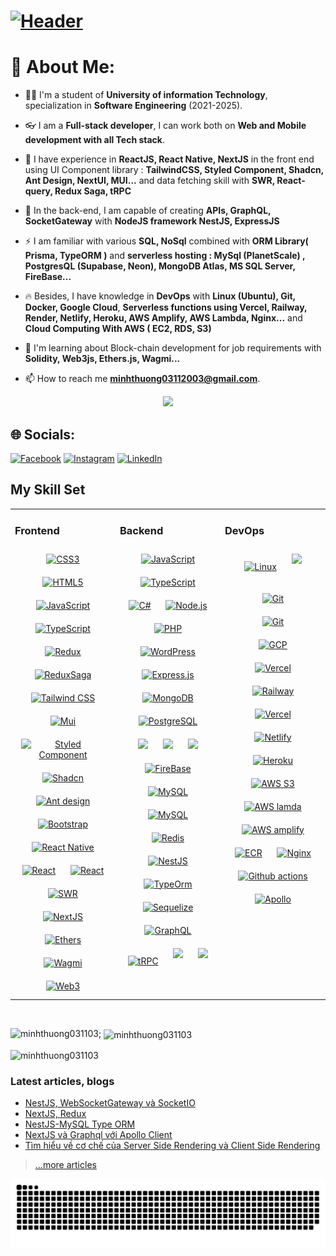 # [![Header](https://capsule-render.vercel.app/api?type=waving&color=gradient&height=120&fontAlignY=25&section=header&fontAlign=25&animation=twinkling&text=Welcome%20to%20my%20GitHub%20profile!&fontSize=24)](#)

# 💫 About Me:

- 👨‍💻 I'm a student of **University of information Technology**, specialization in **Software Engineering** (2021-2025).
  
- 👓  I am a **Full-stack developer**, I can work both on **Web and Mobile development with all Tech stack**.
 
- 🌱 I have experience in **ReactJS, React Native, NextJS** in the front end using UI Component library : **TailwindCSS, Styled Component, Shadcn, Ant Design, NextUI, MUI...** and data fetching skill with **SWR, React-query, Redux Saga, tRPC**
  
- 👀 In the back-end, I am capable of creating **APIs, GraphQL, SocketGateway** with **NodeJS framework NestJS, ExpressJS** 

- ⚡ I am familiar with various **SQL, NoSql** combined with **ORM Library( Prisma, TypeORM )** and **serverless hosting : MySql (PlanetScale) , PostgresQL (Supabase, Neon), MongoDB Atlas, MS SQL Server, FireBase...**

- 🔥 Besides, I have knowledge in **DevOps** with **Linux (Ubuntu), Git, Docker, Google Cloud**, **Serverless functions using Vercel, Railway, Render, Netlify, Heroku, AWS Amplify, AWS Lambda, Nginx...** and **Cloud Computing With AWS ( EC2, RDS, S3)**

- 🔭 I'm learning about Block-chain development for job requirements with **Solidity, Web3js, Ethers.js, Wagmi...**

- 📫 How to reach me **minhthuong03112003@gmail.com**.




<div align="center">
  
  
  <img height="150" src="https://camo.githubusercontent.com/62da68eb62b1e5f175f7d1f0191dd89a653d7908feb22d37d4a0ab07365d6791/68747470733a2f2f6d656469612e67697068792e636f6d2f6d656469612f4d3967624264396e6244724f5475314d71782f67697068792e676966"  />
</div>


## 🌐 Socials:
[![Facebook](https://img.shields.io/badge/Facebook-%231877F2.svg?logo=Facebook&logoColor=white
)](https://facebook.com/minhno.minhno.7) [![Instagram](https://img.shields.io/badge/Instagram-%23E4405F.svg?logo=Instagram&logoColor=white)](https://instagram.com/thg_ngn) [![LinkedIn](https://img.shields.io/badge/LinkedIn-%230077B5.svg?logo=linkedin&logoColor=white)](https://linkedin.com/in/nguyen-minh-thuong-uit) 

## My Skill Set  
<table><tr><td valign="top" width="33%">



### Frontend  
<div align="center">  
<a href="https://www.w3schools.com/css/" target="_blank"><img style="margin: 10px" src="https://profilinator.rishav.dev/skills-assets/css3-original-wordmark.svg" alt="CSS3" height="50" /></a>  
<a href="https://en.wikipedia.org/wiki/HTML5" target="_blank"><img style="margin: 10px" src="https://profilinator.rishav.dev/skills-assets/html5-original-wordmark.svg" alt="HTML5" height="50" /></a>  
<a href="https://www.javascript.com/" target="_blank"><img style="margin: 10px" src="https://profilinator.rishav.dev/skills-assets/javascript-original.svg" alt="JavaScript" height="50" /></a>  
<a href="https://www.typescriptlang.org/" target="_blank"><img style="margin: 10px" src="https://profilinator.rishav.dev/skills-assets/typescript-original.svg" alt="TypeScript" height="50" /></a>  
  <a href="https://redux.js.org/" target="_blank"><img style="margin: 10px" src="https://profilinator.rishav.dev/skills-assets/redux-original.svg" alt="Redux" height="50" /></a>  
  <a href="https://redux.js.org/" target="_blank"><img style="margin: 10px" src="https://redux-saga.js.org//img/Redux-Saga-Logo-Portrait.png" alt="ReduxSaga" height="50" /></a>  
 <a href="https://www.tailwindcss.com/" target="_blank"><img style="margin: 10px" src="https://profilinator.rishav.dev/skills-assets/tailwindcss.svg" alt="Tailwind CSS" height="50" /></a>
 <a href="https://styled-components.com/" target="_blank"><img style="margin: 10px" src="https://blog.kakaocdn.net/dn/bJnCEB/btrwJwIaH3z/K0E3JkariSbVpxDywoWw11/img.png" alt="Mui" height="50" /></a>
  <a href="https://v4.mui.com/static/logo.png" target="_blank"><img style="margin: 10px" src="https://v4.mui.com/static/logo.png" alt="Styled Component" height="50" /></a>
  <a href="https://ui.shadcn.com/" target="_blank"><img style="margin: 10px" src="https://avatars.githubusercontent.com/u/139895814?s=280&v=4" alt="Shadcn" height="50" /></a>
  <a href="https://ant.design/" target="_blank"><img style="margin: 10px" src="https://seeklogo.com/images/A/ant-design-logo-EAB6B3D5D9-seeklogo.com.png" alt="Ant design" height="50" /></a>
<a href="https://getbootstrap.com/docs/3.4/javascript/" target="_blank"><img style="margin
: 10px" src="https://profilinator.rishav.dev/skills-assets/bootstrap-plain.svg" alt="Bootstrap" height="50" /></a>  
<a href="https://reactnative.dev/" target="_blank"><img style="margin: 10px" src="https://devtop.io/wp-content/uploads/2022/10/react-native-1.png" alt="React Native" height="50" /></a>  
<a href="https://reactjs.org/" target="_blank"><img style="margin: 10px" src="https://profilinator.rishav.dev/skills-assets/react-original-wordmark.svg" alt="React" height="50" /></a>  
  <a href="https://tanstack.com/query/v3/" target="_blank"><img style="margin: 10px" src="https://img.stackshare.io/service/25599/default_c6db7125f2c663e452ba211df91b2ced3bb7f0ff.png" alt="React" height="50" /></a>  
    <a href="https://swr.vercel.app/fr-FR" target="_blank"><img style="margin: 10px" src="https://camo.githubusercontent.com/be2e5a4cbf63a68bf0d3d0124613eed04f5d9aae22feb5d9c5e068ec77f446e2/68747470733a2f2f73746f726167652e676f6f676c65617069732e636f6d2f7a656e6e2d757365722d75706c6f61642f746f706963732f336237396333626132632e6a706567" alt="SWR" height="50" /></a>  
  <a href="https://nextjs.org/" target="_blank"><img style="margin: 10px" src="https://profilinator.rishav.dev/skills-assets/nextjs.png" alt="NextJS" height="50" /></a>  
   <a href="https://ethers.org/" target="_blank"><img style="margin: 10px" src="https://moralis.io/wp-content/uploads/2022/12/ethers.js-1024x708.png" alt="Ethers" height="50" /></a>  
     <a href="https://wagmi.sh/" target="_blank"><img style="margin: 10px" src="https://pbs.twimg.com/profile_images/1520407180322693120/uS6VdwoS_400x400.jpg" alt="Wagmi" height="50" /></a>  
       <a href="https://thirdweb.com/" target="_blank"><img style="margin: 10px" src="https://yt3.googleusercontent.com/SmD5gHkEKTIZqTrHpiGWodqwnzq9c3nfEW4yf35XIelks_lPq16a-R7UdPlhefgnDPeISSAuiA=s900-c-k-c0x00ffffff-no-rj" alt="Web3" height="50" /></a>  


</div>

</td><td valign="top" width="33%">



### Backend  
<div align="center">  
<a href="https://www.javascript.com/" target="_blank"><img style="margin: 10px" src="https://profilinator.rishav.dev/skills-assets/javascript-original.svg" alt="JavaScript" height="50" /></a>  
<a href="https://www.typescriptlang.org/" target="_blank"><img style="margin: 10px" src="https://profilinator.rishav.dev/skills-assets/typescript-original.svg" alt="TypeScript" height="50" /></a>  
  <a href="https://docs.microsoft.com/en-us/dotnet/csharp/" target="_blank"><img style="margin: 10px" src="https://profilinator.rishav.dev/skills-assets/csharp-original.svg" alt="C#" height="50" /></a>  
<a href="https://nodejs.org/" target="_blank"><img style="margin: 10px" src="https://profilinator.rishav.dev/skills-assets/nodejs-original-wordmark.svg" alt="Node.js" height="50" /></a>  
 <a href="https://www.php.net/" target="_blank"><img style="margin: 10px" src="https://profilinator.rishav.dev/skills-assets/php-original.svg" alt="PHP" height="50" /></a>  
 <a href="https://wordpress.com/" target="_blank"><img style="margin: 10px" src="https://profilinator.rishav.dev/skills-assets/wordpress.png" alt="WordPress" height="50" /></a>  
<a href="https://expressjs.com/" target="_blank"><img style="margin: 10px" src="https://profilinator.rishav.dev/skills-assets/express-original-wordmark.svg" alt="Express.js" height="50" /></a>  
<a href="https://www.mongodb.com/" target="_blank"><img style="margin: 10px" src="https://profilinator.rishav.dev/skills-assets/mongodb-original-wordmark.svg" alt="MongoDB" height="50" /></a>  
<a href="https://www.postgresql.org/" target="_blank"><img style="margin: 10px" src="https://profilinator.rishav.dev/skills-assets/postgresql-original-wordmark.svg" alt="PostgreSQL" height="50" /></a> 
<a  href="https://www.microsoft.com/en-us/sql-server/sql-server-downloads" target="_blank"><img  style="margin: 10px" src="https://www.sqlservertutorial.net/wp-content/uploads/sql-server-tutorial.svg" height="50"/></a>
<a  href="https://www.prisma.io/" target="_blank"><img  style="margin: 10px" src="https://cdn.icon-icons.com/icons2/3914/PNG/512/prisma_logo_icon_248778.png" height="50"/></a>
 <a  href="https://supabase.com/" target="_blank"><img  style="margin: 10px" src="https://d2eip9sf3oo6c2.cloudfront.net/tags/images/000/001/299/square_480/supabase-logo-icon_1.png" height="50"/></a>
<a href="https://nextjs.org/" target="_blank"><img style="margin: 10px" src="https://www.gstatic.com/devrel-devsite/prod/vca930ea4481fa25f3cdb030ae8a063116e499d7117ac90e4ee9a28c6c1a44870/firebase/images/touchicon-180.png" alt="FireBase" height="50" /></a>  
  <a href="https://www.mysql.com/" target="_blank"><img style="margin: 10px" src="https://profilinator.rishav.dev/skills-assets/mysql-original-wordmark.svg" alt="MySQL" height="50" /></a>  
   <a href="https://www.planetscale.com/" target="_blank"><img style="margin: 10px" src="https://images.crunchbase.com/image/upload/c_lpad,f_auto,q_auto:eco,dpr_1/iidhf24ewhnqtjgrrfbp" alt="MySQL" height="50" /></a>  
 <a href="https://redis.io/" target="_blank"><img style="margin: 10px" src="https://profilinator.rishav.dev/skills-assets/redis-original-wordmark.svg" alt="Redis" height="50" /></a>  
<a href="https://nestjs.com/" target="_blank"><img style="margin: 10px" src="https://profilinator.rishav.dev/skills-assets/nestjs.svg" alt="NestJS" height="50" /></a>  
 <a href="https://typeorm.io/" target="_blank"><img style="margin: 10px" src="https://avatars.githubusercontent.com/u/20165699?s=200&v=4" alt="TypeOrm" height="50" /></a>
   <a href="https://sequelize.org/" target="_blank"><img style="margin: 10px" src="https://google.github.io/sqlcommenter/images/sequelize-logo.png" alt="Sequelize" height="50" /></a>
  <a href="https://graphql.org/" target="_blank"><img style="margin: 10px" src="https://profilinator.rishav.dev/skills-assets/graphql.png" alt="GraphQL" height="50" /></a>  
    <a href="https://trpc.io" target="_blank"><img style="margin: 10px" src="https://trpc.io/img/logo.svg" alt="tRPC" height="50" /></a>  
  <a  href="https://socket.io" target="_blank"><img  style="margin: 10px" src="https://upload.wikimedia.org/wikipedia/commons/thumb/9/96/Socket-io.svg/1200px-Socket-io.svg.png" height="50"/></a>
   <a  href="https://soliditylang.org/" target="_blank"><img  style="margin: 10px" src="https://docs.soliditylang.org/tr/latest/_static/logo.svg" height="50"/></a>

</div>

</td><td valign="top" width="33%">



### DevOps  
<div align="center">  
<a href="https://www.linux.org/" target="_blank"><img style="margin: 10px" src="https://profilinator.rishav.dev/skills-assets/linux-original.svg" alt="Linux" height="50" /></a>  
  <a href="https://ubuntu.com/" target="_blank"><img style="margin: 10px" src="https://seeklogo.com/images/U/ubuntu-logo-A5C173CA34-seeklogo.com.png" height="50" /></a>  

<a href="https://github.com/" target="_blank"><img style="margin: 10px" src="https://profilinator.rishav.dev/skills-assets/git-scm-icon.svg" alt="Git" height="50" /></a>  
  <a href="https://www.docker.com/" target="_blank"><img style="margin: 10px" src="https://1000logos.net/wp-content/uploads/2021/11/Docker-Logo-2013.png" alt="Git" height="50" /></a>  
<a href="https://cloud.google.com/" target="_blank"><img style="margin: 10px" src="https://profilinator.rishav.dev/skills-assets/google_cloud-icon.svg" alt="GCP" height="50" /></a>  
 <a href="https://render.com/" target="_blank"><img style="margin: 10px" src="https://avatars.githubusercontent.com/u/42682871?s=200&v=4" alt="Vercel" height="50" /></a>  
  <a href="https://railway.app/" target="_blank"><img style="margin: 10px" src="https://railway.app/brand/logo-dark.svg" alt="Railway" height="50" /></a>  
  <a href="https://vercel.com/" target="_blank"><img style="margin: 10px" src="https://assets.vercel.com/image/upload/front/favicon/vercel/180x180.png" alt="Vercel" height="50" /></a>  
  <a href="https://www.netlify.com/" target="_blank"><img style="margin: 10px" src="https://jeancochrane.com/static/images/blog/netlify-identity-dealbreakers/netlify-logo.png" alt="Netlify" height="50" /></a> 
   <a href="https://www.heroku.com/" target="_blank"><img style="margin: 10px" src="https://www.geekandjob.com/uploads/wiki/96fadc4f6ccca848d64e16e77c017f7f74e11d44.png" alt="Heroku" height="50" /></a>  
  <a href="https://aws.amazon.com/vi/s3/" target="_blank"><img style="margin: 10px" src="https://hiepsharing.com/wp-content/uploads/2023/04/Amazon-S3.png" alt="AWS S3" height="50" /></a>  
 <a href="https://aws.amazon.com/vi/lambda/" target="_blank"><img style="margin: 10px" src="https://repository-images.githubusercontent.com/43451191/62449f80-e428-11e9-9244-b860f70d9fc5" alt="AWS lamda" height="50" /></a>  
  <a href="https://aws.amazon.com/vi/amplify/" target="_blank"><img style="margin: 10px" src="https://pbs.twimg.com/profile_images/1114309924551417856/FKA4cm2x_400x400.png" alt="AWS amplify" height="50" /></a> 
    <a href="https://aws.amazon.com/vi/ecr/" target="_blank"><img style="margin: 10px" src="https://miro.medium.com/v2/resize:fit:271/1*u7N4KAoe4tDMzs0GEdN1FA.png" alt="ECR" height="50" /></a> 
   <a href="https://nginx.org/en/" target="_blank"><img style="margin: 10px" src="https://assets.cstatic.io/img/tech/nginx-3.png" alt="Nginx" height="50" /></a>  
     <a href="https://github.com/actions" target="_blank"><img style="margin: 10px" src="https://avatars.githubusercontent.com/u/44036562?s=280&v=4" alt="Github actions" height="50" /></a>  
 <a href="https://www.apollographql.com/docs/react/" target="_blank"><img style="margin: 10px" src="https://static-00.iconduck.com/assets.00/apollo-icon-512x512-xs5t5onq.png" alt="Apollo" height="50" /></a>  

</div>


</td></tr></table>  

<br/>  



<p><img align="left" src="https://github-readme-stats.vercel.app/api/top-langs?username=minhthuong031103&show_icons=true&locale=en&layout=compact" alt="minhthuong031103" /></p>

<p>;
  <img align="center" src="https://github-readme-stats.vercel.app/api?username=minhthuong031103&show_icons=true&locale=en" alt="minhthuong031103" />
</p>

<p><img align="center" src="https://github-readme-streak-stats.herokuapp.com/?user=minhthuong031103&" alt="minhthuong031103" /></p>

### Latest articles, blogs 

<!-- BLOG-POST-LIST:START -->
- [NestJS, WebSocketGateway và SocketIO](https://minhthuong-portfolio.vercel.app/blogs/16)
- [NextJS, Redux](https://minhthuong-portfolio.vercel.app/blogs/13)
- [NestJS-MySQL Type ORM](https://minhthuong-portfolio.vercel.app/blogs/15)
- [NextJS và Graphql với Apollo Client](https://minhthuong-portfolio.vercel.app/blogs/14)
- [Tìm hiểu về cơ chế của Server Side Rendering và Client Side Rendering](https://minhthuong-portfolio.vercel.app/blogs/3)
<!-- BLOG-POST-LIST:END -->

> [...more articles](https://minhthuong-portfolio.vercel.app/blogs)
<picture>
  <source media="(prefers-color-scheme: dark)" srcset="https://raw.githubusercontent.com/minhthuong031103/minhthuong031103/output/github-contribution-grid-snake-dark.svg">
  <source media="(prefers-color-scheme: light)" srcset="https://raw.githubusercontent.com/minhthuong031103/minhthuong031103/output/github-contribution-grid-snake.svg">
  <img alt="github contribution grid snake animation" src="https://raw.githubusercontent.com/minhthuong031103/minhthuong031103/output/github-contribution-grid-snake.svg">
</picture>


